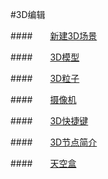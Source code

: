 #3D编辑


####&emsp;&emsp;[新建3D场景](../New3DScene/zh.md)

####&emsp;&emsp;[3D模型](../3DModel/zh.md)

####&emsp;&emsp;[3D粒子](../3DParticle/zh.md) 

####&emsp;&emsp;[摄像机](../Camera/zh.md)

####&emsp;&emsp;[3D快捷键](../3DShortcutKey/zh.md) 

####&emsp;&emsp;[3D节点简介](../3DNode/zh.md) 

####&emsp;&emsp;[天空盒](../SkyBox/zh.md) 